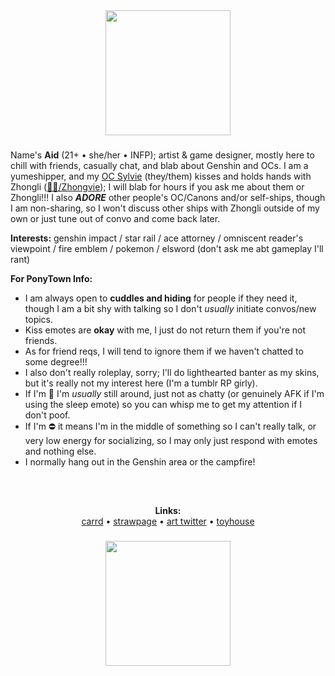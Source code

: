 <!--
**Asuraid/Asuraid** is a ✨ _special_ ✨ repository because its `README.md` (this file) appears on your GitHub profile.

Here are some ideas to get you started:

- 🔭 I’m currently working on ...
- 🌱 I’m currently learning ...
- 👯 I’m looking to collaborate on ...
- 🤔 I’m looking for help with ...
- 💬 Ask me about ...
- 📫 How to reach me: ...
- 😄 Pronouns: ...
- ⚡ Fun fact: ...
-->

<div align="center">
  <img height="200" src="https://i.imgur.com/4S7JCnx.gif"  />
</div>

###

<p align="left">Name's <b>Aid</b> (21+ • she/her • INFP); artist & game designer, mostly here to chill with friends, casually chat, and blab about Genshin and OCs. I am a yumeshipper, and my <a href="https://toyhou.se/10313327.-genshin-impact-sylvie">OC Sylvie</a> (they/them) kisses and holds hands with Zhongli (<a href="https://toyhou.se/10313327.sylvie/14798357.zhongvie">🌿🔶/Zhongvie</a>); I will blab for hours if you ask me about them or Zhongli!!! I also <b><i>ADORE</i></b> other people's OC/Canons and/or self-ships, though I am non-sharing, so I won't discuss other ships with Zhongli outside of my own or just tune out of convo and come back later.</p>

<p><b>Interests:</b> genshin impact / star rail / ace attorney / omniscent reader's viewpoint / fire emblem / pokemon / elsword (don't ask me abt gameplay I'll rant)</p>

<p align="left"><b>For PonyTown Info:</b></p>
<ul>
  <li>I am always open to <b>cuddles and hiding</b> for people if they need it, though I am a bit shy with talking so I don't <i>usually</i> initiate convos/new topics.</li> 
  <li>Kiss emotes are <b>okay</b> with me, I just do not return them if you're not friends.</li>
  <li>As for friend reqs, I will tend to ignore them if we haven't chatted to some degree!!! </li>
  <li>I also don't really roleplay, sorry; I'll do lighthearted banter as my skins, but it's really not my interest here (I'm a tumblr RP girly).</li>
  <li>If I'm 🌙 I'm <i>usually</i> still around, just not as chatty (or genuinely AFK if I'm using the sleep emote) so you can whisp me to get my attention if I don't poof.</li>
  <li>If I'm ⛔ it means I'm in the middle of something so I can't really talk, or very low energy for socializing, so I may only just respond with emotes and nothing else.</li>
  <li>I normally hang out in the Genshin area or the campfire!</li>
</ul>

###

<div align="center">
  <img height="15" src="https://i.imgur.com/YndATXT.png"  />
</div>

###

<p align="center"><b>Links:</b><br><a href="https://aid.uwu.ai/">carrd</a> • <a href="https://asuraid.straw.page/">strawpage</a> • <a href="https://x.com/Asuraid">art twitter</a> • <a href="https://toyhou.se/Hideki">toyhouse</a></p>

###

<div align="center">
  <img height="200" src="https://i.imgur.com/hJvKHBw.png"  />
</div>

